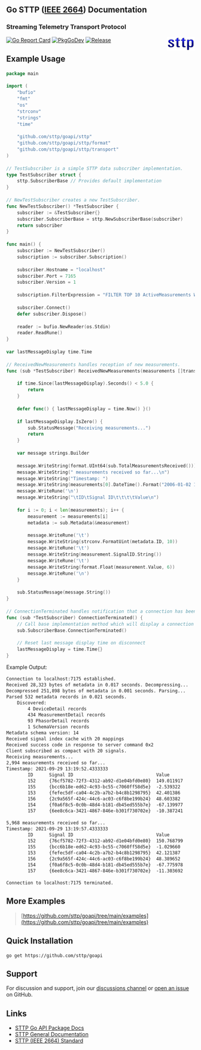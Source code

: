 ## Go STTP ([IEEE 2664](https://standards.ieee.org/project/2664.html)) Documentation
### Streaming Telemetry Transport Protocol

<img align="right" src="img/sttp.png">

[![Go Report Card](https://goreportcard.com/badge/github.com/sttp/goapi)](https://goreportcard.com/report/github.com/sttp/goapi)
[![PkgGoDev](https://pkg.go.dev/badge/github.com/sttp/goapi)](https://pkg.go.dev/github.com/sttp/goapi)
[![Release](https://img.shields.io/github/release/sttp/goapi.svg?style=flat-square)](https://github.com/sttp/goapi/releases/latest)

## Example Usage
```go
package main

import (
    "bufio"
    "fmt"
    "os"
    "strconv"
    "strings"
    "time"

    "github.com/sttp/goapi/sttp"
    "github.com/sttp/goapi/sttp/format"
    "github.com/sttp/goapi/sttp/transport"
)

// TestSubscriber is a simple STTP data subscriber implementation.
type TestSubscriber struct {
    sttp.SubscriberBase // Provides default implementation
}

// NewTestSubscriber creates a new TestSubscriber.
func NewTestSubscriber() *TestSubscriber {
    subscriber := &TestSubscriber{}
    subscriber.SubscriberBase = sttp.NewSubscriberBase(subscriber)
    return subscriber
}

func main() {
    subscriber := NewTestSubscriber()
    subscription := subscriber.Subscription()

    subscriber.Hostname = "localhost"
    subscriber.Port = 7165
    subscriber.Version = 1

    subscription.FilterExpression = "FILTER TOP 10 ActiveMeasurements WHERE SignalType = 'FREQ'"

    subscriber.Connect()
    defer subscriber.Dispose()

    reader := bufio.NewReader(os.Stdin)
    reader.ReadRune()
}

var lastMessageDisplay time.Time

// ReceivedNewMeasurements handles reception of new measurements.
func (sub *TestSubscriber) ReceivedNewMeasurements(measurements []transport.Measurement) {

    if time.Since(lastMessageDisplay).Seconds() < 5.0 {
        return
    }

    defer func() { lastMessageDisplay = time.Now() }()

    if lastMessageDisplay.IsZero() {
        sub.StatusMessage("Receiving measurements...")
        return
    }

    var message strings.Builder

    message.WriteString(format.UInt64(sub.TotalMeasurementsReceived()))
    message.WriteString(" measurements received so far...\n")
    message.WriteString("Timestamp: ")
    message.WriteString(measurements[0].DateTime().Format("2006-01-02 15:04:05.999999999"))
    message.WriteRune('\n')
    message.WriteString("\tID\tSignal ID\t\t\t\tValue\n")

    for i := 0; i < len(measurements); i++ {
        measurement := measurements[i]
        metadata := sub.Metadata(&measurement)

        message.WriteRune('\t')
        message.WriteString(strconv.FormatUint(metadata.ID, 10))
        message.WriteRune('\t')
        message.WriteString(measurement.SignalID.String())
        message.WriteRune('\t')
        message.WriteString(format.Float(measurement.Value, 6))
        message.WriteRune('\n')
    }

    sub.StatusMessage(message.String())
}

// ConnectionTerminated handles notification that a connection has been terminated.
func (sub *TestSubscriber) ConnectionTerminated() {
    // Call base implementation method which will display a connection terminated message to stderr
    sub.SubscriberBase.ConnectionTerminated()

    // Reset last message display time on disconnect
    lastMessageDisplay = time.Time{}
}
```

Example Output:
```
Connection to localhost:7175 established.
Received 28,323 bytes of metadata in 0.017 seconds. Decompressing...
Decompressed 251,898 bytes of metadata in 0.001 seconds. Parsing...
Parsed 532 metadata records in 0.021 seconds.
    Discovered:
        4 DeviceDetail records
        434 MeasurementDetail records
        93 PhasorDetail records
        1 SchemaVersion records
Metadata schema version: 14
Received signal index cache with 20 mappings
Received success code in response to server command 0x2
Client subscribed as compact with 20 signals.
Receiving measurements...
2,994 measurements received so far...
Timestamp: 2021-09-29 13:19:52.4333333
        ID      Signal ID                               Value
        152     {76cf5782-72f3-4312-ab92-d1e04bfd0e80}  149.011917
        155     {bcc6b18e-ed62-4c93-bc55-c7060ff58d5e}  -2.539322
        153     {fefec5df-ca04-4c2b-a7b2-b4c8b1298795}  42.401386
        156     {2c9a565f-424c-44c6-ac03-c6f8be199b24}  48.603382
        154     {f0a6f8c5-0c0b-48d4-b181-db45ed555b7e}  -67.139977
        157     {6ee8c6ca-3421-4867-846e-b301f730702e}  -10.387241

5,968 measurements received so far...
Timestamp: 2021-09-29 13:19:57.4333333
        ID      Signal ID                               Value
        152     {76cf5782-72f3-4312-ab92-d1e04bfd0e80}  150.768799
        155     {bcc6b18e-ed62-4c93-bc55-c7060ff58d5e}  -1.029660
        153     {fefec5df-ca04-4c2b-a7b2-b4c8b1298795}  42.121387
        156     {2c9a565f-424c-44c6-ac03-c6f8be199b24}  48.389652
        154     {f0a6f8c5-0c0b-48d4-b181-db45ed555b7e}  -67.775978
        157     {6ee8c6ca-3421-4867-846e-b301f730702e}  -11.303692

Connection to localhost:7175 terminated.
```

## More Examples
> [https://github.com/sttp/goapi/tree/main/examples](https://github.com/sttp/goapi/tree/main/examples)


## Quick Installation
```console
go get https://github.com/sttp/goapi
```

## Support
For discussion and support, join our [discussions channel](https://github.com/sttp/goapi/discussions) or [open an issue](https://github.com/sttp/goapi/issues) on GitHub.
## Links

* [STTP Go API Package Docs](https://pkg.go.dev/github.com/sttp/goapi)
* [STTP General Documentation](https://sttp.github.io/documentation/)
* [STTP (IEEE 2664) Standard](https://standards.ieee.org/project/2664.html)